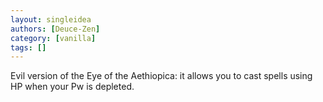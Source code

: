 ```yaml
---
layout: singleidea
authors: [Deuce-Zen]
category: [vanilla]
tags: []
---
```

Evil version of the Eye of the Aethiopica: it allows you to cast spells using HP when your Pw is depleted.
